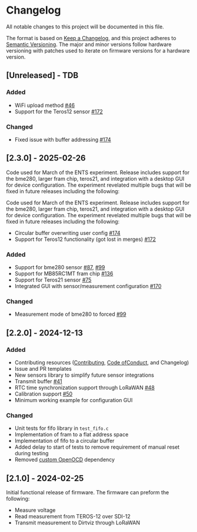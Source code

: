 # Changelog

All notable changes to this project will be documented in this file.

The format is based on [Keep a Changelog](https://keepachangelog.com/en/1.0.0/),
and this project adheres to
[Semantic Versioning](https://semver.org/spec/v2.0.0.html). The major and
minor versions follow hardware versioning with patches used to iterate on
firmware versions for a hardware version.

## [Unreleased] - TDB

### Added

- WiFi upload method [#46](i46)
- Support for the Teros12 sensor [#172](i172)

### Changed

- Fixed issue with buffer addressing [#174](i174)

[i46]: https://github.com/jlab-sensing/ENTS-node-firmware/issues/46
[i172]: https://github.com/jlab-sensing/ENTS-node-firmware/issues/172
[i174]: https://github.com/jlab-sensing/ENTS-node-firmware/issues/174

## [2.3.0] - 2025-02-26

Code used for March of the ENTS experiment. Release includes support for the
bme280, larger fram chip, teros21, and integration with a desktop GUI for
device configuration. The experiment revelated multiple bugs that will be fixed
in future releases including the following:

Code used for March of the ENTS experiment. Release includes support for the
bme280, larger fram chip, teros21, and integration with a desktop GUI for
device configuration. The experiment revelated multiple bugs that will be fixed
in future releases including the following:

- Circular buffer overwriting user config [#174](https://github.com/jlab-sensing/ENTS-node-firmware/issues/174)
- Support for Teros12 functionality (got lost in merges) [#172](https://github.com/jlab-sensing/ENTS-node-firmware/issues/172)

### Added

- Support for bme280 sensor [#87](i87), [#99](i99)
- Support for MB85RC1MT fram chip [#136](i136)
- Support for Teros21 sensor [#75](i75)
- Integrated GUI with sensor/measurement configuration [#170](i170)

### Changed

- Measurement mode of bme280 to forced [#99](i99)

[i75]: https://github.com/jlab-sensing/ENTS-node-firmware/issues/75
[i87]: https://github.com/jlab-sensing/ENTS-node-firmware/issues/87
[i99]: https://github.com/jlab-sensing/ENTS-node-firmware/issues/99
[i136]: https://github.com/jlab-sensing/ENTS-node-firmware/issues/136
[i170]: https://github.com/jlab-sensing/ENTS-node-firmware/pull/170

## [2.2.0] - 2024-12-13

### Added
- Contributing resources ([Contributing](./CONTRIBUTING.md),
  [Code ofConduct](./CODE_OF_CONDUCT.md), and Changelog)
- Issue and PR templates
- New sensors library to simplify future sensor integrations
- Transmit buffer [#41](i41)
- RTC time synchronization support through LoRaWAN [#48](i48)
- Calibration support [#50](i50)
- Minimum working example for configuration GUI

### Changed

- Unit tests for fifo library in `test_fifo.c`
- Implementation of fram to a flat address space
- Implementation of fifo to a circular buffer
- Added delay to start of tests to remove requirement of manual reset during testing
- Removed [custom OpenOCD](https://github.com/jlab-sensing/tool-openocd) dependency

[i41]: https://github.com/jlab-sensing/soil-power-sensor-firmware/issues/41
[i48]: https://github.com/jlab-sensing/soil-power-sensor-firmware/issues/48
[i50]: https://github.com/jlab-sensing/ENTS-node-firmware/issues/50

## [2.1.0] - 2024-02-25

Initial functional release of firmware. The firmware can preform the following:

- Measure voltage
- Read measurement from TEROS-12 over SDI-12
- Transmit measurement to Dirtviz through LoRaWAN

